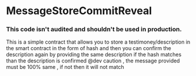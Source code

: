 # MessageStoreCommitReveal

### This code isn't audited and shouldn't be used in production.


This is a simple contract that allows you to store a testimoney/description in the smart contract in the form of hash
and then you can confirm the description again by providing the same description
if the hash matches than the description is confirmed
@dev caution , the message provided must be 100% same , if not then it will not match